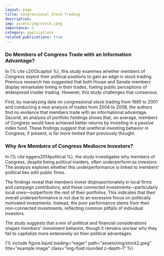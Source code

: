 ```yaml
---
layout: page
title: Congressional Stock Trading
description: 
img: assets/img/stock.jpeg
importance: 1
category: applications
related_publications: true
---
```


### Do Members of Congress Trade with an Information Advantage?

In {% cite c2013capitol %}, this study examines whether members of Congress exploit their political positions to gain an edge in stock trading. Previous research has suggested that both House and Senate members display remarkable timing in their trades, fueling public perceptions of widespread insider trading. However, this study challenges that consensus.  

First, by reanalyzing data on congressional stock trading from 1985 to 2001 and conducting a new analysis of trades from 2004 to 2008, the authors find no evidence that members trade with an informational advantage. Second, an analysis of portfolio holdings shows that, on average, members of Congress would have achieved better returns by investing in a passive index fund. These findings suggest that unethical investing behavior in Congress, if present, is far more limited than previously thought.

### Why Are Members of Congress Mediocre Investors?

In {% cite eggers2014political %}, the study investigates why members of Congress, despite being political insiders, often underperform as investors. The analysis explores whether this underperformance is linked to members’ political ties with public firms.  

The findings reveal that members invest disproportionately in local firms and campaign contributors, and these connected investments—particularly local ones—outperform the rest of their portfolios. This indicates that their overall underperformance is not due to an excessive focus on politically motivated investments. Instead, the poor performance stems from their non-connected investments, reflecting common pitfalls of individual investors.  

The study suggests that a mix of political and financial considerations shapes members' investment behavior, though it remains unclear why they fail to capitalize more extensively on their political advantages.

<div class="row">
    <div class="col-sm mt-3 mt-md-0">
        {% include figure.liquid loading="eager" path="assets/img/stock2.jpeg" title="example image" class="img-fluid rounded z-depth-1" %}
    </div>
</div>
<div class="caption">
</div>

